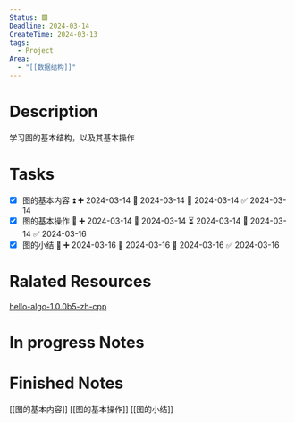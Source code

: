 ```yaml
---
Status: 🟩
Deadline: 2024-03-14
CreateTime: 2024-03-13
tags:
  - Project
Area:
  - "[[数据结构]]"
---
```


# Description
学习图的基本结构，以及其基本操作

# Tasks
- [x] 图的基本内容 ⏫ ➕ 2024-03-14 🛫 2024-03-14 📅 2024-03-14 ✅ 2024-03-14
- [x] 图的基本操作 🔺 ➕ 2024-03-14 🛫 2024-03-14 ⏳ 2024-03-14 📅 2024-03-14 ✅ 2024-03-16
- [x] 图的小结 🔽 ➕ 2024-03-16 🛫 2024-03-16 📅 2024-03-16 ✅ 2024-03-16

# Ralated Resources
[hello-algo-1.0.0b5-zh-cpp](obsidian://bookmaster?type=open-book&bid=BAvMXOSKbrXnYZww)

# In progress Notes


# Finished Notes
[[图的基本内容]]
[[图的基本操作]]
[[图的小结]]